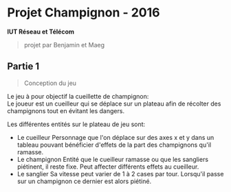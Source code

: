 # Projet Champignon - 2016
__IUT Réseau et Télécom__
> projet par Benjamin et Maeg

## Partie 1
> Conception du jeu

Le jeu à pour objectif la cueillette de champignon:  
Le joueur est un cueilleur qui se déplace sur un plateau afin de récolter des champignons tout en évitant les dangers.

Les différentes entités sur le plateau de jeu sont:  
* Le cueilleur
    Personnage que l'on déplace sur des axes x et y dans un tableau pouvant bénéficier d'effets de la part des champignons qu'il ramasse.
* Le champignon
    Entité que le cueilleur ramasse ou que les sangliers piétinent, il reste fixe. Peut affecter différents effets au cueilleur.
* Le sanglier
    Sa vitesse peut varier de 1 à 2 cases par tour. Lorsqu'il passe sur un champignon ce dernier est alors piétiné.